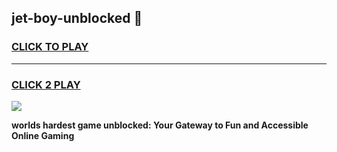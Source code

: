 
## jet-boy-unblocked 👋
<h3>
<a href="https://premium.freeplayer.one?title=jet-boy-unblocked&ref=14F">CLICK TO PLAY</a></h3>
<hr>

<h3>
<a href="https://premium.freeplayer.one?title=jet-boy-unblocked&ref=14F">CLICK 2 PLAY</a>
  
</h3>

<a href="https://premium.freeplayer.one?title=jet-boy-unblocked&ref=12F/"><img src="https://clearcache.store/games.png"></a>


**worlds hardest game unblocked: Your Gateway to Fun and Accessible Online Gaming**

